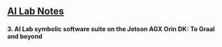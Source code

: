 ## <u>AI Lab Notes</u>

#### **3. AI Lab symbolic software suite on the Jetson AGX Orin DK: To Graal and beyond**

